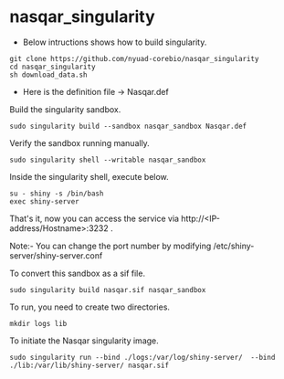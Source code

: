 # nasqar_singularity

- Below intructions shows how to build singularity.

```
git clone https://github.com/nyuad-corebio/nasqar_singularity
cd nasqar_singularity
sh download_data.sh
```

- Here is the definition file -> Nasqar.def 

Build the singularity sandbox.
```
sudo singularity build --sandbox nasqar_sandbox Nasqar.def
```

Verify the sandbox running manually.
```
sudo singularity shell --writable nasqar_sandbox
```

Inside the singularity shell, execute below.
```
su - shiny -s /bin/bash
exec shiny-server
```

That's it, now you can access the service via http://<IP-address/Hostname>:3232 .

Note:- You can change the port number by modifying /etc/shiny-server/shiny-server.conf

To convert this sandbox as a sif file.
```
sudo singularity build nasqar.sif nasqar_sandbox
```

To run, you need to create two directories.  
```
mkdir logs lib
```

To initiate the Nasqar singularity image.
```
sudo singularity run --bind ./logs:/var/log/shiny-server/  --bind ./lib:/var/lib/shiny-server/ nasqar.sif
```

